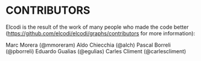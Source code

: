 CONTRIBUTORS
============

Elcodi is the result of the work of many people who made the code better
(https://github.com/elcodi/elcodi/graphs/contributors for more information):

Marc Morera (@mmoreram)
Aldo Chiecchia (@alch)
Pascal Borreli (@pborreli)
Eduardo Gualias (@egulias)
Carles Climent (@carlescliment)
